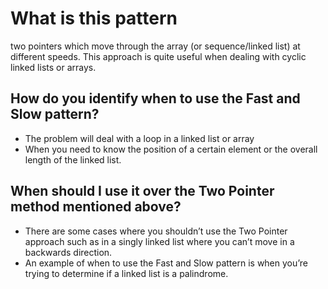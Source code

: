 # What is this pattern
two pointers which move through the array (or sequence/linked list) at different speeds. 
This approach is quite useful when dealing with cyclic linked lists or arrays.

## How do you identify when to use the Fast and Slow pattern?

- The problem will deal with a loop in a linked list or array
- When you need to know the position of a certain element or the overall length of the linked list.

## When should I use it over the Two Pointer method mentioned above?

- There are some cases where you shouldn’t use the Two Pointer approach such as in a singly linked list where you can’t move in a backwards direction. 
- An example of when to use the Fast and Slow pattern is when you’re trying to determine if a linked list is a palindrome.



